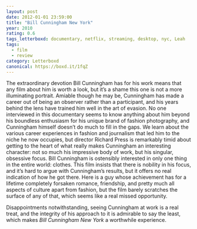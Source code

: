 ```yaml
---
layout: post 
date: 2012-01-01 23:59:00
title: "Bill Cunningham New York"
year: 2010
rating: 0.6
tags_letterboxd: documentary, netflix, streaming, desktop, nyc, Leah
tags:
  - film
  - review
category: Letterboxd
canonical: https://boxd.it/1fqZ
---
```


The extraordinary devotion Bill Cunningham has for his work means that any film about him is worth a look, but it’s a shame this one is not a more illuminating portrait. Amiable though he may be, Cunningham has made a career out of being an observer rather than a participant, and his years behind the lens have trained him well in the art of evasion. No one interviewed in this documentary seems to know anything about him beyond his boundless enthusiasm for his unique brand of fashion photography, and Cunningham himself doesn’t do much to fill in the gaps. We learn about the various career experiences in fashion and journalism that led him to the niche he now occupies, but director Richard Press is remarkably timid about getting to the heart of what really makes Cunningham an interesting character: not so much his impressive body of work, but his singular, obsessive focus. Bill Cunningham is ostensibly interested in only one thing in the entire world: clothes. This film insists that there is nobility in his focus, and it’s hard to argue with Cunningham’s results, but it offers no real indication of how he got there. Here is a guy whose achievement has for a lifetime completely forsaken romance, friendship, and pretty much all aspects of culture apart from fashion, but the film barely scratches the surface of any of that, which seems like a real missed opportunity.

Disappointments notwithstanding, seeing Cunningham at work is a real treat, and the integrity of his approach to it is admirable to say the least, which makes <cite>Bill Cunningham New York</cite> a worthwhile experience.